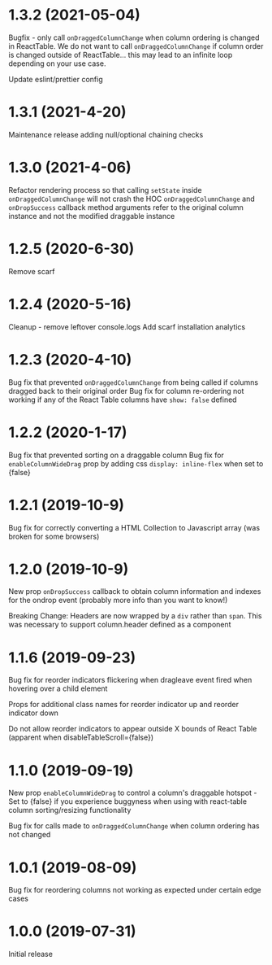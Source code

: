# 1.3.2 (2021-05-04)

Bugfix - only call `onDraggedColumnChange` when column ordering is changed in ReactTable.
We do not want to call `onDraggedColumnChange` if column order is changed outside of ReactTable... this may
lead to an infinite loop depending on your use case.

Update eslint/prettier config

# 1.3.1 (2021-4-20)

Maintenance release adding null/optional chaining checks

# 1.3.0 (2021-4-06)

Refactor rendering process so that calling `setState` inside `onDraggedColumnChange` will not crash the HOC
`onDraggedColumnChange` and `onDropSuccess` callback method arguments refer to the original column instance and not the modified draggable instance

# 1.2.5 (2020-6-30)

Remove scarf

# 1.2.4 (2020-5-16)

Cleanup - remove leftover console.logs
Add scarf installation analytics

# 1.2.3 (2020-4-10)

Bug fix that prevented `onDraggedColumnChange` from being called if columns dragged back to their original order
Bug fix for column re-ordering not working if any of the React Table columns have `show: false` defined

# 1.2.2 (2020-1-17)

Bug fix that prevented sorting on a draggable column
Bug fix for `enableColumnWideDrag` prop by adding css `display: inline-flex` when set to {false}

# 1.2.1 (2019-10-9)

Bug fix for correctly converting a HTML Collection to Javascript array (was broken for some browsers)

# 1.2.0 (2019-10-9)

New prop `onDropSuccess` callback to obtain column information and indexes for the ondrop event (probably more info than you want to know!)

Breaking Change: Headers are now wrapped by a `div` rather than `span`. This was necessary to support column.header defined as a component

# 1.1.6 (2019-09-23)

Bug fix for reorder indicators flickering when dragleave event fired when hovering over a child element

Props for additional class names for reorder indicator up and reorder indicator down

Do not allow reorder indicators to appear outside X bounds of React Table (apparent when disableTableScroll={false})

# 1.1.0 (2019-09-19)

New prop `enableColumnWideDrag` to control a column's draggable hotspot - Set to {false} if you experience buggyness when using with react-table column sorting/resizing functionality

Bug fix for calls made to `onDraggedColumnChange` when column ordering has not changed

# 1.0.1 (2019-08-09)

Bug fix for reordering columns not working as expected under certain edge cases

# 1.0.0 (2019-07-31)

Initial release
